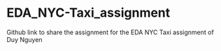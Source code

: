 # EDA_NYC-Taxi_assignment
Github link to share the assignment for the EDA NYC Taxi assignment of Duy Nguyen
